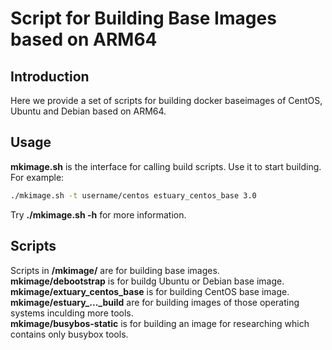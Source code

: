 # Script for Building Base Images based on ARM64
## Introduction
Here we provide a set of scripts for building docker baseimages of CentOS, Ubuntu and Debian based on ARM64.<br>
## Usage
**mkimage.sh** is the interface for calling build scripts. Use it to start building. For example:
```Bash
./mkimage.sh -t username/centos estuary_centos_base 3.0
```
Try **./mkimage.sh -h** for more information.<br>
## Scripts
Scripts in **/mkimage/** are for building base images.<br>
**mkimage/debootstrap** is for buildg Ubuntu or Debian base image.<br>
**mkimage/extuary\_centos\_base** is for building CentOS base image.<br>
**mkimage/estuary_..._build** are for building images of those operating systems inculding more tools.<br>
**mkimage/busybos-static** is for building an image for researching which contains only busybox tools.<br>
